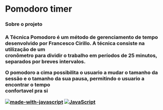 # Pomodoro timer

<h3>Sobre o projeto<h3>
<p>A Técnica Pomodoro é um método de gerenciamento de tempo desenvolvido por Francesco Cirillo. A técnica consiste na utilização de um <br>
cronômetro para dividir o trabalho em períodos de 25 minutos, separados por breves intervalos.</p>
<p>O pomodoro a cima possibilita o usuario a mudar o tamanho da sessão e o tamanho da sua pausa, permitindo o usuario a encontrar o tempo<br>
confortavel pra si</p>

[![made-with-javascript](https://img.shields.io/badge/Made%20with-JavaScript-1f425f.svg)](https://www.javascript.com)
[![JavaScript](https://img.shields.io/badge/--F7DF1E?logo=javascript&logoColor=000)](https://www.javascript.com/)
